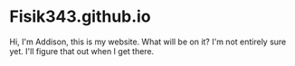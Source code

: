 # Fisik343.github.io

Hi, I'm Addison, this is my website. What will be on it? I'm not entirely sure yet. I'll figure that out when I get there.
